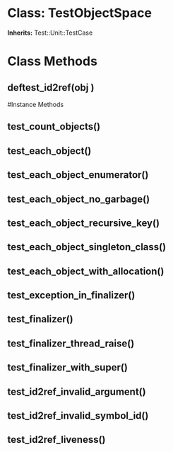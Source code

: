 # Class: TestObjectSpace
**Inherits:** Test::Unit::TestCase
    



# Class Methods
## deftest_id2ref(obj ) [](#method-c-deftest_id2ref)

#Instance Methods
## test_count_objects() [](#method-i-test_count_objects)

## test_each_object() [](#method-i-test_each_object)

## test_each_object_enumerator() [](#method-i-test_each_object_enumerator)

## test_each_object_no_garbage() [](#method-i-test_each_object_no_garbage)

## test_each_object_recursive_key() [](#method-i-test_each_object_recursive_key)

## test_each_object_singleton_class() [](#method-i-test_each_object_singleton_class)

## test_each_object_with_allocation() [](#method-i-test_each_object_with_allocation)

## test_exception_in_finalizer() [](#method-i-test_exception_in_finalizer)

## test_finalizer() [](#method-i-test_finalizer)

## test_finalizer_thread_raise() [](#method-i-test_finalizer_thread_raise)

## test_finalizer_with_super() [](#method-i-test_finalizer_with_super)

## test_id2ref_invalid_argument() [](#method-i-test_id2ref_invalid_argument)

## test_id2ref_invalid_symbol_id() [](#method-i-test_id2ref_invalid_symbol_id)

## test_id2ref_liveness() [](#method-i-test_id2ref_liveness)

